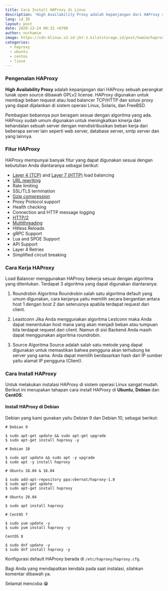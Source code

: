 ```yaml
---
title: Cara Install HAProxy di Linux
description: 'High Availability Proxy adalah kepanjangan dari HAProxy sebuah perangkat lunak open source dibawah GPLv2 license'
lang: id_ID
layout: post
date: 2020-12-24 00:32 +0700
author: nurhamim
image: https://cdn-blinux.s3-id-jkt-1.kilatstorage.id/post/hamim/haproxy.png
categories:
  - haproxy
  - ubuntu
  - centos
  - linux
---
```


### Pengenalan HAProxy

**High Availability Proxy** adalah kepanjangan dari HAProxy sebuah perangkat lunak open source dibawah GPLv2 license. HAProxy digunakan untuk membagi beban request atau load balancer TCP/HTTP dan solusi proxy yang dapat dijalankan di sistem operasi Linux, Solaris, dan FreeBSD.

Pembagian bebannya pun beragam sesuai dengan algoritma yang ada. HAProxy sudah umum digunakan untuk meningkatkan kinerja dan kehandalan sebuah server dengan mendistribusikan beban kerja dari beberapa server lain seperti web server, database server, smtp server dan yang lainnya.

### Fitur HAProxy

HAProxy mempunyai banyak fitur yang dapat digunakan sesuai dengan kebutuhan Anda diantaranya sebagai berikut:

- [Layer 4 (TCP)](https://en.wikipedia.org/wiki/Transport_layer) and [Layer 7 (HTTP)](https://en.wikipedia.org/wiki/OSI_model#Layer_7:_Application_Layer) load balancing
- [URL rewriting](https://en.wikipedia.org/wiki/Rewrite_engine)
- Rate limiting
- SSL/TLS termination
- [Gzip compression](https://en.wikipedia.org/wiki/Gzip)
- Proxy Protocol support
- Health checking
- Connection and HTTP message logging
- [HTTP/2](https://en.wikipedia.org/wiki/HTTP/2)
- [Multithreading](https://en.wikipedia.org/wiki/Multithreading_(computer_architecture))
- Hitless Reloads
- gRPC Support
- Lua and SPOE Support
- API Support
- Layer 4 Retries
- Simplified circuit breaking

### Cara Kerja HAProxy

Load Balancer menggunakan HAProxy bekerja sesuai dengan algoritma yang ditentukan. Terdapat 3 algoritma yang dapat digunakan diantaranya:

1. Roundrobin
 Algoritma Roundrobin salah satu algoritma default yang umum digunakan, cara kerjanya yaitu memilih secara bergantian antara host 1 dengan bost 2 dan seterusnya apabila terdapat request dari client.

2. Leastconn
 Jika Anda menggunakan algoritma Lestconn maka Anda dapat menentukan host mana yang akan menjadi beban atau tumpuan bila terdapat request dari client. Namun di sisi Backend Anda masih dapat menggunakan algoritma roundrobin.

3. Source
Algoritma Source adalah salah satu metode yang dapat digunakan untuk memastikan bahwa pengguna akan terhubung ke server yang sama. Anda dapat memilih berdasarkan hash dari IP sumber yaitu alamat IP pengguna (Client).

### Cara Install HAProxy

Untuk melakukan instalasi HAProxy di sistem operasi Linux sangat mudah. Berikut ini merupakan tahapan cara install HAProxy di **Ubuntu**, **Debian** dan **CentOS**:

#### Install HAProxy di Debian

Debian yang kami gunakan yaitu Debian 9 dan Debian 10, sebagai berikut: 

```console
# Debian 9

$ sudo apt-get update && sudo apt-get upgrade
$ sudo apt-get install haproxy -y

# Debian 10

$ sudo apt update && sudo apt -y upgrade
$ sudo apt -y install haproxy

# Ubuntu 18.04 & 16.04

$ sudo add-apt-repository ppa:vbernat/haproxy-1.8
$ sudo apt-get update
$ sudo apt-get install haproxy

# Ubuntu 20.04 

$ sudo apt install haproxy

# CentOS 7

$ sudo yum update -y
$ sudo yum install haproxy -y

CentOS 8

$ sudo dnf update -y
$ sudo dnf install haproxy -y
```

Konfigurasi default HAProxy berada di `/etc/haproxy/haproxy.cfg`.

Bagi Anda yang mendapatkan kendala pada saat instalasi, silahkan komentar dibawah ya.

Selamat mencoba 😁




